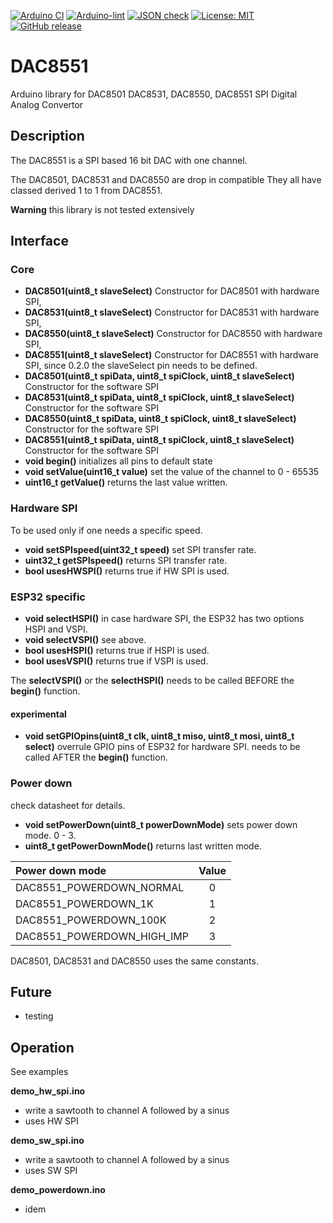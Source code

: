 
[![Arduino CI](https://github.com/RobTillaart/DAC8551/workflows/Arduino%20CI/badge.svg)](https://github.com/marketplace/actions/arduino_ci)
[![Arduino-lint](https://github.com/RobTillaart/DAC8551/actions/workflows/arduino-lint.yml/badge.svg)](https://github.com/RobTillaart/DAC8551/actions/workflows/arduino-lint.yml)
[![JSON check](https://github.com/RobTillaart/DAC8551/actions/workflows/jsoncheck.yml/badge.svg)](https://github.com/RobTillaart/DAC8551/actions/workflows/jsoncheck.yml)
[![License: MIT](https://img.shields.io/badge/license-MIT-green.svg)](https://github.com/RobTillaart/DAC8551/blob/master/LICENSE)
[![GitHub release](https://img.shields.io/github/release/RobTillaart/DAC8551.svg?maxAge=3600)](https://github.com/RobTillaart/DAC8551/releases)


# DAC8551

Arduino library for DAC8501 DAC8531, DAC8550, DAC8551 SPI Digital Analog Convertor


## Description

The DAC8551 is a SPI based 16 bit DAC with one channel.

The DAC8501, DAC8531 and DAC8550 are drop in compatible 
They all have classed derived 1 to 1 from DAC8551.

**Warning** this library is not tested extensively


## Interface

### Core

- **DAC8501(uint8_t slaveSelect)** Constructor for DAC8501 with hardware SPI,
- **DAC8531(uint8_t slaveSelect)** Constructor for DAC8531 with hardware SPI,
- **DAC8550(uint8_t slaveSelect)** Constructor for DAC8550 with hardware SPI,
- **DAC8551(uint8_t slaveSelect)** Constructor for DAC8551 with hardware SPI,
since 0.2.0 the slaveSelect pin needs to be defined.
- **DAC8501(uint8_t spiData, uint8_t spiClock, uint8_t slaveSelect)** Constructor for the software SPI
- **DAC8531(uint8_t spiData, uint8_t spiClock, uint8_t slaveSelect)** Constructor for the software SPI
- **DAC8550(uint8_t spiData, uint8_t spiClock, uint8_t slaveSelect)** Constructor for the software SPI
- **DAC8551(uint8_t spiData, uint8_t spiClock, uint8_t slaveSelect)** Constructor for the software SPI
- **void begin()** initializes all pins to default state
- **void setValue(uint16_t value)** set the value of the channel to 0 - 65535
- **uint16_t getValue()** returns the last value written.


### Hardware SPI

To be used only if one needs a specific speed.

- **void setSPIspeed(uint32_t speed)** set SPI transfer rate.
- **uint32_t getSPIspeed()** returns SPI transfer rate.
- **bool usesHWSPI()** returns true if HW SPI is used.


### ESP32 specific

- **void selectHSPI()** in case hardware SPI, the ESP32 has two options HSPI and VSPI.
- **void selectVSPI()** see above.
- **bool usesHSPI()** returns true if HSPI is used.
- **bool usesVSPI()** returns true if VSPI is used.

The **selectVSPI()** or the **selectHSPI()** needs to be called 
BEFORE the **begin()** function.


#### experimental

- **void setGPIOpins(uint8_t clk, uint8_t miso, uint8_t mosi, uint8_t select)** overrule GPIO pins of ESP32 for hardware SPI. needs to be called 
AFTER the **begin()** function.


### Power down

check datasheet for details.

- **void setPowerDown(uint8_t powerDownMode)** sets power down mode. 0 - 3.
- **uint8_t getPowerDownMode()** returns last written mode.

| Power down mode            | Value |
|:---------------------------|:-----:|
| DAC8551_POWERDOWN_NORMAL   |   0   |
| DAC8551_POWERDOWN_1K       |   1   |
| DAC8551_POWERDOWN_100K     |   2   |
| DAC8551_POWERDOWN_HIGH_IMP |   3   |


DAC8501, DAC8531 and DAC8550 uses the same constants.


## Future

- testing


## Operation

See examples

**demo_hw_spi.ino**
- write a sawtooth to channel A followed by a sinus 
- uses HW SPI

**demo_sw_spi.ino**
- write a sawtooth to channel A followed by a sinus 
- uses SW SPI

**demo_powerdown.ino**
- idem


